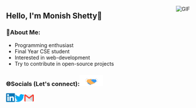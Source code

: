 <p>
   <img align="right" alt="GIF"  src="https://media.giphy.com/media/836HiJc7pgzy8iNXCn/giphy.gif" />
 </p>

<h2> Hello, I'm Monish Shetty👋</h2>

### 💫About Me:
- Programming enthusiast 
- Final Year CSE student<br> 
- Interested in web-development 
- Try to contribute in open-source projects


### 🌐Socials (Let's connect):<img src="https://github.com/SatYu26/SatYu26/blob/master/Assets/Handshake.gif" height="30px"> 
  <a href="https://www.linkedin.com/in/monish-shetty/">
    <img align="left" alt="Monish Shetty | Linkedin" width="24px" src="https://github.com/SatYu26/SatYu26/blob/master/Assets/Linkedin.svg" />
  </a> &nbsp;&nbsp;
  <a href="https://twitter.com/MonishShetty07">
    <img align="left" alt="Monish Shetty | Twitter" width="26px" src="https://github.com/SatYu26/SatYu26/blob/master/Assets/Twitter.svg" />
  </a> &nbsp;&nbsp;
  <a href="mailto:monish.shetty770@gmail.com">
    <img align="left" alt="Monish Shetty | Gmail" width="26px" src="https://github.com/SatYu26/SatYu26/blob/master/Assets/Gmail.svg" />
  </a>
  
